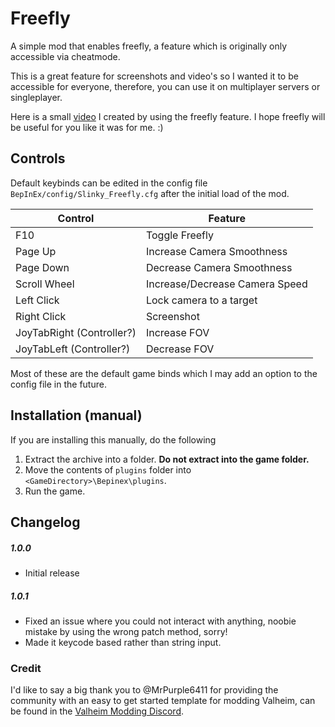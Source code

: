 # Freefly

A simple mod that enables freefly, a feature which is originally only accessible via cheatmode.

This is a great feature for screenshots and video's so I wanted it to be accessible for everyone, therefore, you can use it on multiplayer servers or singleplayer.

Here is a small [video](https://streamable.com/fcr4x8) I created by using the freefly feature. I hope freefly will be useful for you like it was for me. :)

## Controls
Default keybinds can be edited in the config file `BepInEx/config/Slinky_Freefly.cfg` after the initial load of the mod.

|Control|Feature|
|---|---|
|F10|Toggle Freefly|
|Page Up|Increase Camera Smoothness|
|Page Down|Decrease Camera Smoothness|
|Scroll Wheel|Increase/Decrease Camera Speed|
|Left Click|Lock camera to a target|
|Right Click|Screenshot|
|JoyTabRight (Controller?)|Increase FOV|
|JoyTabLeft (Controller?)|Decrease FOV|

Most of these are the default game binds which I may add an option to the config file in the future.

## Installation (manual)

If you are installing this manually, do the following

1. Extract the archive into a folder. **Do not extract into the game folder.**
2. Move the contents of `plugins` folder into `<GameDirectory>\Bepinex\plugins`.
3. Run the game.


## Changelog
##### 1.0.0
- Initial release
##### 1.0.1
- Fixed an issue where you could not interact with anything, noobie mistake by using the wrong patch method, sorry!
- Made it keycode based rather than string input.


### Credit

I'd like to say a big thank you to @MrPurple6411 for providing the community with an easy to get started template for modding Valheim, can be found in the [Valheim Modding Discord](https://discord.gg/RBq2mzeu4z).